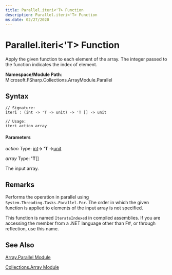 ```yaml
---
title: Parallel.iteri<'T> Function
description: Parallel.iteri<'T> Function
ms.date: 02/27/2020
---
```


# Parallel.iteri<'T> Function

Apply the given function to each element of the array. The integer passed to the function indicates the index of element.

**Namespace/Module Path**: Microsoft.FSharp.Collections.ArrayModule.Parallel
## Syntax

```
// Signature:
iteri : (int -> 'T -> unit) -> 'T [] -> unit

// Usage:
iteri action array
```

#### Parameters
*action*
Type: [int](https://msdn.microsoft.com/library/025d5455-3622-4ea5-9573-3ecbd4ee1375)**-&gt; 'T -&gt;**[unit](https://msdn.microsoft.com/library/00b837c2-6c8a-483a-87d3-0479c64037a7)

*array*
Type: **'T**[[]](https://msdn.microsoft.com/library/def20292-9aae-4596-9275-b94e594f8493)

The input array.

## Remarks
Performs the operation in parallel using `System.Threading.Tasks.Parallel.For`. The order in which the given function is applied to elements of the input array is not specified.

This function is named `IterateIndexed` in compiled assemblies. If you are accessing the member from a .NET language other than F#, or through reflection, use this name.

## See Also
[Array.Parallel Module](array.parallel-module.md)

[Collections.Array Module](../index.md)
